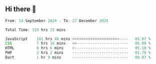 ## Hi there 👋
<!--START_SECTION:Muni-->

```Javascript
From: 14 September 2024 - To: 27 December 2024

Total Time: 119 hrs 25 mins

JavaScript    101 hrs 46 mins >>>>>>>>>>>>>>>>>>>>>----   85.07 %
CSS           7 hrs 16 mins   >>-----------------------   06.08 %
HTML          6 hrs 6 mins    >------------------------   05.10 %
PHP           2 hrs 2 mins    -------------------------   01.70 %
Dart          1 hr 9 mins     -------------------------   00.97 %
```

<!--END_SECTION:Muni-->
